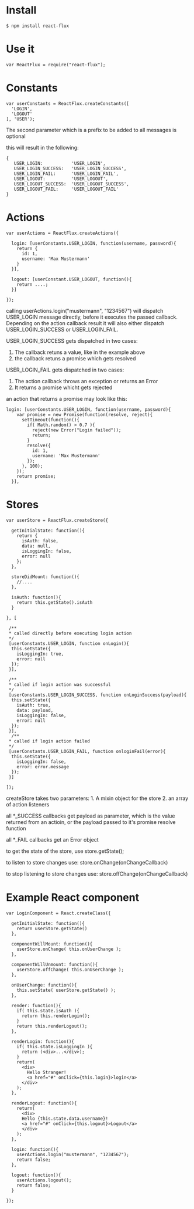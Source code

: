 Install
=======

```
$ npm install react-flux
```

Use it
======
```
var ReactFlux = require("react-flux");
```

Constants
=========
```
var userConstants = ReactFlux.createConstants([
  'LOGIN',
  'LOGOUT'
], 'USER');
```
The second parameter which is a prefix to be added to all messages is optional


this will result in the following:

```
{
   USER_LOGIN:           'USER_LOGIN',
   USER_LOGIN_SUCCESS:   'USER_LOGIN_SUCCESS',
   USER_LOGIN_FAIL:      'USER_LOGIN_FAIL',
   USER_LOGOUT:          'USER_LOGOUT',
   USER_LOGOUT_SUCCESS:  'USER_LOGOUT_SUCCESS',
   USER_LOGOUT_FAIL:     'USER_LOGOUT_FAIL'
}
```
Actions
=======
```
var userActions = ReactFlux.createActions({
  
  login: [userConstants.USER_LOGIN, function(username, password){
    return {
      id: 1,
      username: 'Max Mustermann'
    }
  }],
  
  logout: [userConstant.USER_LOGOUT, function(){
    return ....; 
  }]
  
});
```
calling userActions.login("mustermann", "1234567") will dispatch USER_LOGIN message directly, before it executes the passed callback. Depending on the action callback result it will also either dispatch USER_LOGIN_SUCCESS or USER_LOGIN_FAIL. 

USER_LOGIN_SUCCESS gets dispatched in two cases:
1. The callback retuns a value, like in the example above
2. the callback retuns a promise which gets resolved


USER_LOGIN_FAIL gets dispatched in two cases:
1. The action callback throws an exception or returns an Error
2. It returns a promise whicht gets rejected


an action that returns a promise may look like this:
```
login: [userConstants.USER_LOGIN, function(username, password){
    var promise = new Promise(function(resolve, reject){
      setTimeout(function(){
        if( Math.random() > 0.7 ){
          reject(new Error("Login failed"));
          return;
        }
        resolve({
          id: 1,
          username: 'Max Mustermann'
        });
      }, 100);
    });
    return promise;
  }],
```


Stores
==== 
```
var userStore = ReactFlux.createStore({
  
  getInitialState: function(){
    return {
      isAuth: false,
      data: null,
      isLoggingIn: false,
      error: null
    };
  },
  
  storeDidMount: function(){
    //....
  },
  
  isAuth: function(){
    return this.getState().isAuth
  }
  
}, [
 
 /**
 * called directly before executing login action
 */
 [userConstants.USER_LOGIN, function onLogin(){
  this.setState({
    isLoggingIn: true,
    error: null
  });
 }],
 
 /**
 * called if login action was successful
 */
 [userConstants.USER_LOGIN_SUCCESS, function onLoginSuccess(payload){
  this.setState({
    isAuth: true,
    data: payload,
    isLoggingIn: false,
    error: null
  });
 }],
  /**
 * called if login action failed
 */
 [userConstants.USER_LOGIN_FAIL, function onloginFail(error){
  this.setState({
    isLoggingIn: false,
    error: error.message
  });
 }]

]);
```


createStore takes two parameters: 1. A mixin object for the store 2. an array of action listeners

all *_SUCCESS callbacks get payload as parameter, which is the value returned from an actioin, or the payload passed to it's promise resolve function

all *_FAIL callbacks get an Error object

to get the state of the store, use store.getState();

to listen to store changes use: store.onChange(onChangeCallback)

to stop listening to store changes use: store.offChange(onChangeCallback)


Example React component
=======================
```
var LoginComponent = React.createClass({
  
  getInitialState: function(){
    return userStore.getState()
  },
  
  componentWillMount: function(){
    userStore.onChange( this.onUserChange );
  },
  
  componentWillUnmount: function(){
    userStore.offChange( this.onUserChange );
  },
  
  onUserChange: function(){
    this.setState( userStore.getState() );
  },
  
  render: function(){
    if( this.state.isAuth ){
      return this.renderLogin();
    }
    return this.renderLogout();
  },
  
  renderLogin: function(){
    if( this.state.isLoggingIn ){
      return (<div>...</div>);
    }
    return(
      <div>
        Hello Stranger! 
        <a href="#" onClick={this.login}>login</a>
      </div>
    );
  },
  
  renderLogout: function(){
    return(
      <div>
      Hello {this.state.data.username}!
      <a href="#" onClick={this.logout}>Logout</a>
      </div>
    );
  },
  
  login: function(){
    userActions.login("mustermann", "1234567");
    return false;
  },
  
  logout: function(){
    userActions.logout();
    return false;
  }
  
});
```
